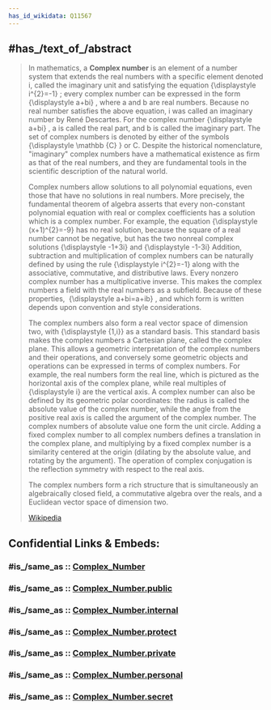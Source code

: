 ```yaml
---
has_id_wikidata: Q11567
---
```


## #has_/text_of_/abstract 

> In mathematics, a **Complex number** is an element of a number system that extends the real numbers with a specific element denoted i, called the imaginary unit and satisfying the equation 
>     {\displaystyle i^{2}=-1}
> ; every complex number can be expressed in the form 
>     {\displaystyle a+bi}
> , where a and b are real numbers. Because no real number satisfies the above equation, i was called an imaginary number by René Descartes. For the complex number 
>     {\displaystyle a+bi}
> , a is called the real part, and b is called the imaginary part. The set of complex numbers is denoted by either of the symbols 
>     {\displaystyle \mathbb {C} }
>  or C. Despite the historical nomenclature, "imaginary" complex numbers have a mathematical existence as firm as that of the real numbers, and they are fundamental tools in the scientific description of the natural world.
>
> Complex numbers allow solutions to all polynomial equations, even those that have no solutions in real numbers. More precisely, the fundamental theorem of algebra asserts that every non-constant polynomial equation with real or complex coefficients has a solution which is a complex number. For example, the equation
>     {\displaystyle (x+1)^{2}=-9}
> has no real solution, because the square of a real number cannot be negative, but has the two nonreal complex solutions 
>     {\displaystyle -1+3i}
>  and 
>     {\displaystyle -1-3i}
> Addition, subtraction and multiplication of complex numbers can be naturally defined by using the rule 
>     {\displaystyle i^{2}=-1}
>  along with the associative, commutative, and distributive laws. Every nonzero complex number has a multiplicative inverse. This makes the complex numbers a field with the real numbers as a subfield. Because of these properties, ⁠
>     {\displaystyle a+bi=a+ib}
> ⁠, and which form is written depends upon convention and style considerations.
>
> The complex numbers also form a real vector space of dimension two, with 
>     {\displaystyle \{1,i\}}
>  as a standard basis. This standard basis makes the complex numbers a Cartesian plane, called the complex plane. This allows a geometric interpretation of the complex numbers and their operations, and conversely some geometric objects and operations can be expressed in terms of complex numbers. For example, the real numbers form the real line, which is pictured as the horizontal axis of the complex plane, while real multiples of 
>     {\displaystyle i}
>  are the vertical axis. A complex number can also be defined by its geometric polar coordinates: the radius is called the absolute value of the complex number, while the angle from the positive real axis is called the argument of the complex number. The complex numbers of absolute value one form the unit circle. Adding a fixed complex number to all complex numbers defines a translation in the complex plane, and multiplying by a fixed complex number is a similarity centered at the origin (dilating by the absolute value, and rotating by the argument). The operation of complex conjugation is the reflection symmetry with respect to the real axis. 
>
> The complex numbers form a rich structure that is simultaneously an algebraically closed field, a commutative algebra over the reals, and a Euclidean vector space of dimension two.
>
> [Wikipedia](https://en.wikipedia.org/wiki/Complex%20number)


## Confidential Links & Embeds: 

### #is_/same_as :: [Complex_Number](/_Standards/Mathematics/Number/Complex_Number.md) 

### #is_/same_as :: [Complex_Number.public](/_public/Mathematics/Number/Complex_Number.public.md) 

### #is_/same_as :: [Complex_Number.internal](/_internal/Mathematics/Number/Complex_Number.internal.md) 

### #is_/same_as :: [Complex_Number.protect](/_protect/Mathematics/Number/Complex_Number.protect.md) 

### #is_/same_as :: [Complex_Number.private](/_private/Mathematics/Number/Complex_Number.private.md) 

### #is_/same_as :: [Complex_Number.personal](/_personal/Mathematics/Number/Complex_Number.personal.md) 

### #is_/same_as :: [Complex_Number.secret](/_secret/Mathematics/Number/Complex_Number.secret.md)

